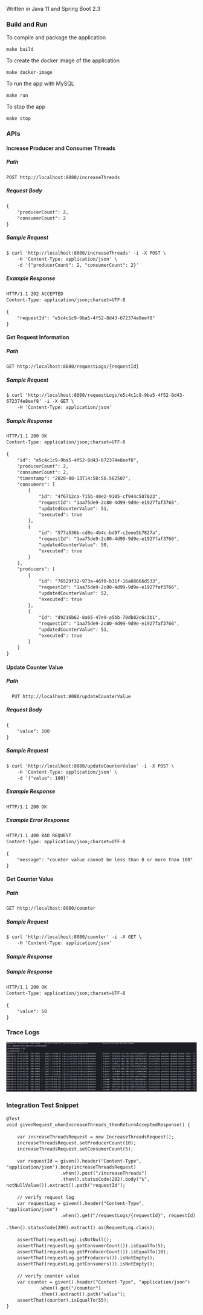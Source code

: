 Written in Java 11 and Spring Boot 2.3

### Build and Run

To compile and package the application
```
make build
```

To create the docker image of the application
```
make docker-image
```

To run the app with MySQL
```
make run
```

To stop the app
```
make stop
```

### APIs

#### Increase Producer and Consumer Threads
##### Path
    POST http://localhost:8080/increaseThreads
##### Request Body
    {
        "producerCount": 2,
        "consumerCount": 2
    }
##### Sample Request
    $ curl 'http://localhost:8080/increaseThreads' -i -X POST \
        -H 'Content-Type: application/json' \
        -d '{"producerCount": 2, "consumerCount": 2}' 
##### Example Response
    HTTP/1.1 202 ACCEPTED
    Content-Type: application/json;charset=UTF-8
    
    {
        "requestId": "e5c4c1c9-9ba5-4f52-8d43-672374e8eef8"
    }

#### Get Request Information
##### Path
    GET http://localhost:8080/requestLogs/{requestId}
##### Sample Request
    $ curl 'http://localhost:8080/requestLogs/e5c4c1c9-9ba5-4f52-8d43-672374e8eef8' -i -X GET \
        -H 'Content-Type: application/json'
        
##### Sample Response
    HTTP/1.1 200 OK
    Content-Type: application/json;charset=UTF-8
    
    {
        "id": "e5c4c1c9-9ba5-4f52-8d43-672374e8eef8",
        "producerCount": 2,
        "consumerCount": 2,
        "timestamp": "2020-08-13T14:50:56.582507",
        "consumers": [
            {
                "id": "4f6712ca-715b-40e2-9105-cf944c507023",
                "requestId": "1aa75de9-2c80-4d99-9d9e-e1927faf3766",
                "updatedCounterValue": 51,
                "executed": true
            },
            {
                "id": "577a536b-cd8e-4b4c-bd97-c2eee5b7827a",
                "requestId": "1aa75de9-2c80-4d99-9d9e-e1927faf3766",
                "updatedCounterValue": 50,
                "executed": true
            }
        ],
        "producers": [
            {
                "id": "76529f32-973a-46f0-b31f-16a88666d533",
                "requestId": "1aa75de9-2c80-4d99-9d9e-e1927faf3766",
                "updatedCounterValue": 52,
                "executed": true
            },
            {
                "id": "d9216b62-8a65-47e9-a5bb-70db82c6c3b1",
                "requestId": "1aa75de9-2c80-4d99-9d9e-e1927faf3766",
                "updatedCounterValue": 51,
                "executed": true
            }
        ]
    }
    
#### Update Counter Value
##### Path
      PUT http://localhost:8080/updateCounterValue
##### Request Body
    {
        "value": 100
    }
##### Sample Request
    $ curl 'http://localhost:8080/updateCounterValue' -i -X POST \
        -H 'Content-Type: application/json' \
        -d '{"value": 100}' 
##### Example Response
    HTTP/1.1 200 OK
##### Example Error Response
    HTTP/1.1 400 BAD REQUEST
    Content-Type: application/json;charset=UTF-8
    
    {
        "message": "counter value cannot be less than 0 or more than 100"
    }
    
    
#### Get Counter Value
##### Path
    GET http://localhost:8080/counter
##### Sample Request
    $ curl 'http://localhost:8080/counter' -i -X GET \
        -H 'Content-Type: application/json'
##### Sample Response
##### Sample Response
    HTTP/1.1 200 OK
    Content-Type: application/json;charset=UTF-8
    
    {
        "value": 50
    }

### Trace Logs
![Sample Trace Logs](logs.png)

### Integration Test Snippet

    @Test
    void givenRequest_whenIncreaseThreads_thenReturnAcceptedResponse() {

        var increaseThreadsRequest = new IncreaseThreadsRequest();
        increaseThreadsRequest.setProducerCount(10);
        increaseThreadsRequest.setConsumerCount(5);

        var requestId = given().header("Content-Type", "application/json").body(increaseThreadsRequest)
                        .when().post("/increaseThreads")
                        .then().statusCode(202).body("$", notNullValue()).extract().path("requestId");

        // verify request log
        var requestLog = given().header("Content-Type", "application/json")
                        .when().get("/requestLogs/{requestId}", requestId)
                        .then().statusCode(200).extract().as(RequestLog.class);

        assertThat(requestLog).isNotNull();
        assertThat(requestLog.getConsumerCount()).isEqualTo(5);
        assertThat(requestLog.getProducerCount()).isEqualTo(10);
        assertThat(requestLog.getProducers()).isNotEmpty();
        assertThat(requestLog.getConsumers()).isNotEmpty();

        // verify counter value
        var counter = given().header("Content-Type", "application/json")
                .when().get("/counter")
                .then().extract().path("value");
        assertThat(counter).isEqualTo(55);
    }